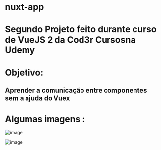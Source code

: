 # nuxt-app

<h1>
Segundo Projeto feito durante curso de VueJS 2 da Cod3r Cursosna Udemy
</h1>

# Objetivo:
## Aprender a comunicação entre componentes sem a ajuda do Vuex

# Algumas imagens : 

![image](https://user-images.githubusercontent.com/60307596/155594119-93220f54-4a80-464e-b0d8-f866064aa954.png)

![image](https://user-images.githubusercontent.com/60307596/155594361-9fe2c1a4-dcd2-4e3b-bbd8-a7dd452d51dc.png)

